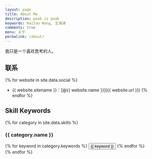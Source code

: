 ```yaml
---
layout: page
title: About Me
description: peak is peak
keywords: Haitao Wang, 王海涛
comments: true
menu: 关于
permalink: /about/
---
```

我只是一个喜欢思考的人。

## 联系

{% for website in site.data.social %}
* {{ website.sitename }}：[@{{ website.name }}]({{ website.url }})
{% endfor %}

## Skill Keywords

{% for category in site.data.skills %}
### {{ category.name }}
<div class="btn-inline">
{% for keyword in category.keywords %}
<button class="btn btn-outline" type="button">{{ keyword }}</button>
{% endfor %}
</div>
{% endfor %}
